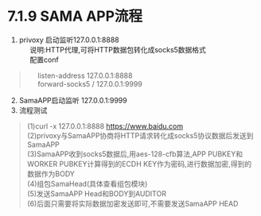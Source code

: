 # 7.1.9  SAMA APP流程
1. privoxy 启动监听127.0.0.1:8888<br>
&emsp;&ensp;说明:HTTP代理,可将HTTP数据包转化成socks5数据格式<br>
&emsp;&ensp;配置conf<br>
> &emsp;&ensp;listen-address 127.0.0.1:8888<br>
> &emsp;&ensp;forward-socks5 / 127.0.0.1:9999 <br>
2. SamaAPP启动监听 127.0.0.1:9999<br>
3. 流程测试<br>
> (1)curl -x 127.0.0.1:8888 https://www.baidu.com<br>
> (2)privoxy与SamaAPP协商将HTTP请求转化成socks5协议数据后发送到SamaAPP<br>
> (3)SamaAPP收到socks5数据后,用aes-128-cfb算法,APP PUBKEY和WORKER PUBKEY计算得到的ECDH KEY作为密码,进行数据加密,得到的数据作为BODY<br>
> (4)组包SamaHead(具体查看组包模块)<br>
> (5)发送SamaAPP Head和BODY到AUDITOR<br>
> (6)后面只需要将实际数据加密发送即可,不需要发送SamaAPP HEAD<br>

